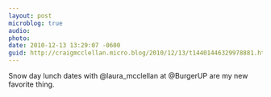 ```yaml
---
layout: post
microblog: true
audio: 
photo: 
date: 2010-12-13 13:29:07 -0600
guid: http://craigmcclellan.micro.blog/2010/12/13/t14401446329978881.html
---
```

Snow day lunch dates with @laura_mcclellan at @BurgerUP are my new favorite thing.
